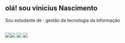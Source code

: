 ## olá! sou vinicius Nascimento

Sou estudante de : gestão da tecnologia da informação
<div style="display: inline_block"><br>

<div>
  <a href="https://instagram.com/vinicios.nascimento0" target="_blank"><img src="https://img.shields.io/badge/-Instagram-%23E4405F?style=for-the-badge&logo=instagram&logoColor=white" target="_blank"></avinido635@gmail.com
 <a href="https://discord.gg/wagxzStdcR" target="_blank"><img src="https://img.shields.io/badge/Discord-7289DA?style=for-the-badge&logo=discord&logoColor=white" target="_blank"></a> 
  <a href = "mailto:vinido635@gmail.com
"><img src="https://img.shields.io/badge/-Gmail-%23333?style=for-the-badge&logo=gmail&logoColor=white" target="_blank"></a> 
  <a href="https://www.linkedin.com/in/" target="_blank"><img src="https://img.shields.io/badge/-LinkedIn-%230077B5?style=for-the-badge&logo=linkedin&logoColor=white" target="_blank"></a> 
  
</div>
